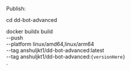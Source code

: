 Publish:

cd dd-bot-advanced

docker buildx build \
--push \
--platform linux/amd64,linux/arm64 \
--tag anshuljkt1/dd-bot-advanced:latest \
--tag anshuljkt1/dd-bot-advanced:`{versionHere}` \
.


<!-- <h1 align="center">DD_Bot</h1>

<p align="center">A Discord-Bot to start and stop Docker Containers, using the Docker Socket</p>
<p align="center">
<a href="https://hub.docker.com/r/assaro/ddbot"><img alt="Docker Image Size (tag)" src="https://img.shields.io/docker/image-size/assaro/ddbot/latest?style=for-the-badge">
<img alt="Docker Pulls" src="https://img.shields.io/docker/pulls/assaro/ddbot?style=for-the-badge"></a>
<img alt="GitHub commit activity" src="https://img.shields.io/github/commit-activity/m/assaro/DD_Bot?color=brightgreen&style=for-the-badge">
<img alt="GitHub" src="https://img.shields.io/github/license/assaro/dd_bot?style=for-the-badge"></p>

`"Conveniently, the program itself can be used as a Docker Container"` - ***Gadget Gabe*** \
**NEW: Now with commands to adjust permissions** 

## Screenshots

![Show Status of Containers](pics/Listcommand.png)
![Structured Settings File](pics/Settings.png)
![Send Command to Server](pics/Dockercommand.png)
![Bot's reply to command](pics/Dockerstart.png)

## Features

- Remotely start and stop Docker Containers using Discord Slash Commands
- Easily grant Users and Groups on your Discord access to selected containers
- Enable Friends to start specified Containers, e.g. Gameservers
    - Save Energy when noone is playing
- DD_Bot is designed to work on the same machine in its own Container
- Easy configuration through a single json file
- Built using [Discord.NET](https://github.com/discord-net/Discord.Net) and [Docker.DotNet](https://github.com/dotnet/Docker.DotNet)

## Requirements

- Docker
- a correctly configured bot from [Discord Developer Portal](https://discord.com/developers/), instructions can be found [here](/sites/discordbot.md)
- Internet connection

## [Installation](/sites/installation.md)

## [Settings](/sites/settings.md)

## [Commands](/sites/commands.md)

## [FAQ/Troubleshooting](/sites/faq.md)

## To-Do List

- [x] Initial release
- [x] Rewrite for docker sockets
- [x] Auto-updates for the settings.json Files
- [x] Commands to grant and revoke privileges to users and groups
- [ ] Fully customizable messages for Discord
- [ ] More statistics
- [ ] \(Maybe\) Auto-Shutdown for certain containers
- [ ] \(Maybe\) more command options
- [ ] \(Maybe\) implement RCON to control gameservers


### If you like my work, feel free to buy me a coffee
<p>
<br><a href="https://www.buymeacoffee.com/assaro"> <img align="left" src="https://cdn.buymeacoffee.com/buttons/v2/default-yellow.png" height="50" width="210" alt="assaro" /></a></p> -->
